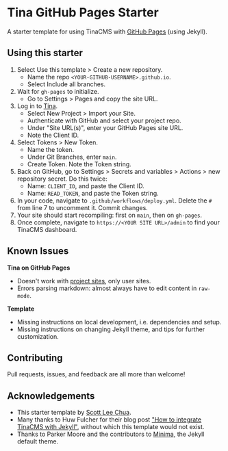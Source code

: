 # Tina GitHub Pages Starter
A starter template for using TinaCMS with [GitHub Pages](https://docs.github.com/en/pages/quickstart) (using Jekyll).

## Using this starter
1. Select Use this template > Create a new repository.
    - Name the repo `<YOUR-GITHUB-USERNAME>.github.io`.
    - Select Include all branches.
2. Wait for `gh-pages` to initialize.
    - Go to Settings > Pages and copy the site URL.
3. Log in to [Tina](https://app.tina.io).
    - Select New Project > Import your Site.
    - Authenticate with GitHub and select your project repo.
    - Under "Site URL(s)", enter your GitHub Pages site URL.
    - Note the Client ID.
4. Select Tokens > New Token.
    - Name the token.
    - Under Git Branches, enter `main`.
    - Create Token. Note the Token string.
5. Back on GitHub, go to Settings > Secrets and variables > Actions > new repository secret. Do this twice:
    - Name: `CLIENT_ID`, and paste the Client ID.
    - Name: `READ_TOKEN`, and paste the Token string.
6. In your code, navigate to `.github/workflows/deploy.yml`. Delete the `#` from line 7 to uncomment it. Commit changes.
7. Your site should start recompiling: first on `main`, then on `gh-pages`.
8. Once complete, navigate to `https://<YOUR SITE URL>/admin` to find your TinaCMS dashboard.

## Known Issues

**Tina on GitHub Pages**
- Doesn't work with [project sites](https://docs.github.com/en/pages/getting-started-with-github-pages/about-github-pages), only user sites.
- Errors parsing markdown: almost always have to edit content in `raw-mode`.

**Template**
- Missing instructions on local development, i.e. dependencies and setup.
- Missing instructions on changing Jekyll theme, and tips for further customization.

## Contributing
Pull requests, issues, and feedback are all more than welcome!

## Acknowledgements
- This starter template by [Scott Lee Chua](https://scottleechua.com).
- Many thanks to Huw Fulcher for their blog post ["How to integrate TinaCMS with Jekyll"](https://huwfulcher.com/blog/2022/how-to-integrate-tinacms-with-jekyll/), without which this template would not exist.
- Thanks to Parker Moore and the contributors to [Minima](https://github.com/jekyll/minima), the Jekyll default theme.
